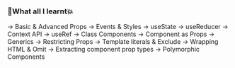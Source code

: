 ### 🧐What all I learnt💥

-> Basic & Advanced Props
-> Events & Styles
-> useState
-> useReducer
-> Context API
-> useRef
-> Class Components
-> Component as Props
-> Generics
-> Restricting Props
-> Template literals & Exclude
-> Wrapping HTML & Omit
-> Extracting component prop types
-> Polymorphic Components